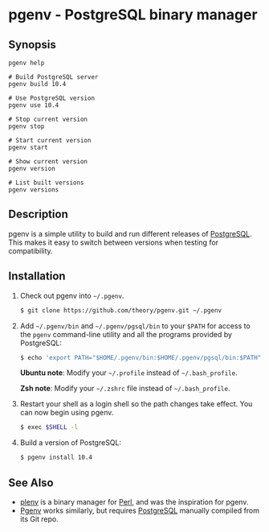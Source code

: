 pgenv - PostgreSQL binary manager
=================================

Synopsis
--------

    pgenv help

    # Build PostgreSQL server
    pgenv build 10.4
    
    # Use PostgreSQL version
    pgenv use 10.4
    
    # Stop current version
    pgenv stop
    
    # Start current version
    pgenv start
   
    # Show current version
    pgenv version
    
    # List built versions
    pgenv versions

Description
-----------

pgenv is a simple utility to build and run different releases of [PostgreSQL].
This makes it easy to switch between versions when testing for compatibility.

Installation
------------

1.  Check out pgenv into `~/.pgenv`.

    ``` sh
    $ git clone https://github.com/theory/pgenv.git ~/.pgenv
    ```

2.  Add `~/.pgenv/bin` and `~/.pgenv/pgsql/bin` to your `$PATH` for access to
   the `pgenv` command-line utility and all the programs provided by
   PostgreSQL:
   
    ``` sh
    $ echo 'export PATH="$HOME/.pgenv/bin:$HOME/.pgenv/pgsql/bin:$PATH"' >> ~/.bash_profile
    ```

    **Ubuntu note**: Modify your `~/.profile` instead of `~/.bash_profile`.

    **Zsh note**: Modify your `~/.zshrc` file instead of `~/.bash_profile`.

3.  Restart your shell as a login shell so the path changes take effect. You
    can now begin using pgenv.

    ~~~ sh
    $ exec $SHELL -l
    ~~~

4.  Build a version of PostgreSQL:

    ~~~ sh
    $ pgenv install 10.4
    ~~~

See Also
--------

*   [plenv] is a binary manager for [Perl], and was the inspiration for pgenv.
*   [Pgenv] works similarly, but requires [PostgreSQL] manually compiled from
    its Git repo.

[PostgreSQL]: https://postgresql.org/
[plenv]: https://github.com/tokuhirom/plenv/
[Perl]: https://perl.org/
[Pgenv]: https://github.com/mnencia/pgenv
